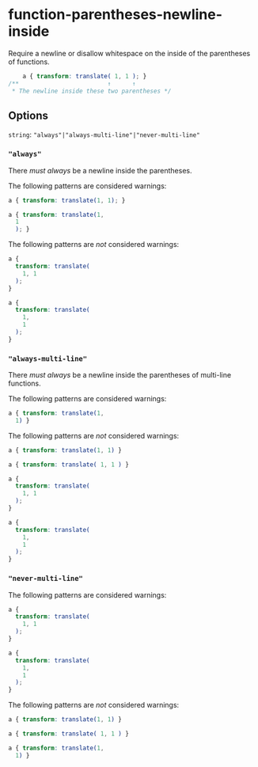 # function-parentheses-newline-inside

Require a newline or disallow whitespace on the inside of the parentheses of functions.

```css
    a { transform: translate( 1, 1 ); }
/**                         ↑      ↑
 * The newline inside these two parentheses */
```

## Options

`string`: `"always"|"always-multi-line"|"never-multi-line"`

### `"always"`

There *must always* be a newline inside the parentheses.

The following patterns are considered warnings:

```css
a { transform: translate(1, 1); }
```

```css
a { transform: translate(1,
  1
  ); }
```

The following patterns are *not* considered warnings:

```css
a {
  transform: translate(
    1, 1
  );
}
```

```css
a {
  transform: translate(
    1,
    1
  );
}
```

### `"always-multi-line"`

There *must always* be a newline inside the parentheses of multi-line functions.

The following patterns are considered warnings:

```css
a { transform: translate(1,
  1) }
```

The following patterns are *not* considered warnings:

```css
a { transform: translate(1, 1) }
```

```css
a { transform: translate( 1, 1 ) }
```

```css
a {
  transform: translate(
    1, 1
  );
}
```

```css
a {
  transform: translate(
    1,
    1
  );
}
```

### `"never-multi-line"`

The following patterns are considered warnings:

```css
a {
  transform: translate(
    1, 1
  );
}
```

```css
a {
  transform: translate(
    1,
    1
  );
}
```

The following patterns are *not* considered warnings:

```css
a { transform: translate(1, 1) }
```

```css
a { transform: translate( 1, 1 ) }
```

```css
a { transform: translate(1,
  1) }
```
